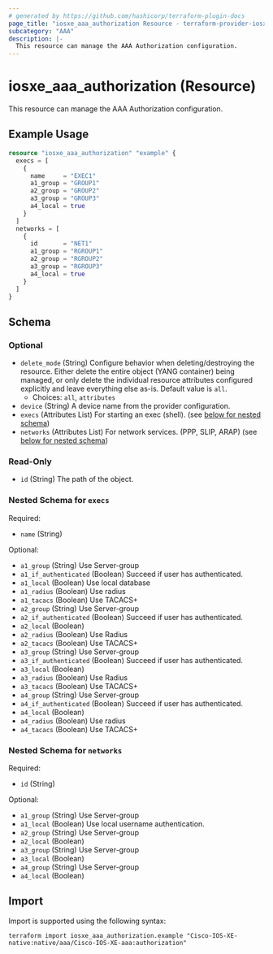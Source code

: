 ```yaml
---
# generated by https://github.com/hashicorp/terraform-plugin-docs
page_title: "iosxe_aaa_authorization Resource - terraform-provider-iosxe"
subcategory: "AAA"
description: |-
  This resource can manage the AAA Authorization configuration.
---
```


# iosxe_aaa_authorization (Resource)

This resource can manage the AAA Authorization configuration.

## Example Usage

```terraform
resource "iosxe_aaa_authorization" "example" {
  execs = [
    {
      name     = "EXEC1"
      a1_group = "GROUP1"
      a2_group = "GROUP2"
      a3_group = "GROUP3"
      a4_local = true
    }
  ]
  networks = [
    {
      id       = "NET1"
      a1_group = "RGROUP1"
      a2_group = "RGROUP2"
      a3_group = "RGROUP3"
      a4_local = true
    }
  ]
}
```

<!-- schema generated by tfplugindocs -->
## Schema

### Optional

- `delete_mode` (String) Configure behavior when deleting/destroying the resource. Either delete the entire object (YANG container) being managed, or only delete the individual resource attributes configured explicitly and leave everything else as-is. Default value is `all`.
  - Choices: `all`, `attributes`
- `device` (String) A device name from the provider configuration.
- `execs` (Attributes List) For starting an exec (shell). (see [below for nested schema](#nestedatt--execs))
- `networks` (Attributes List) For network services. (PPP, SLIP, ARAP) (see [below for nested schema](#nestedatt--networks))

### Read-Only

- `id` (String) The path of the object.

<a id="nestedatt--execs"></a>
### Nested Schema for `execs`

Required:

- `name` (String)

Optional:

- `a1_group` (String) Use Server-group
- `a1_if_authenticated` (Boolean) Succeed if user has authenticated.
- `a1_local` (Boolean) Use local database
- `a1_radius` (Boolean) Use radius
- `a1_tacacs` (Boolean) Use TACACS+
- `a2_group` (String) Use Server-group
- `a2_if_authenticated` (Boolean) Succeed if user has authenticated.
- `a2_local` (Boolean)
- `a2_radius` (Boolean) Use Radius
- `a2_tacacs` (Boolean) Use TACACS+
- `a3_group` (String) Use Server-group
- `a3_if_authenticated` (Boolean) Succeed if user has authenticated.
- `a3_local` (Boolean)
- `a3_radius` (Boolean) Use Radius
- `a3_tacacs` (Boolean) Use TACACS+
- `a4_group` (String) Use Server-group
- `a4_if_authenticated` (Boolean) Succeed if user has authenticated.
- `a4_local` (Boolean)
- `a4_radius` (Boolean) Use radius
- `a4_tacacs` (Boolean) Use TACACS+


<a id="nestedatt--networks"></a>
### Nested Schema for `networks`

Required:

- `id` (String)

Optional:

- `a1_group` (String) Use Server-group
- `a1_local` (Boolean) Use local username authentication.
- `a2_group` (String) Use Server-group
- `a2_local` (Boolean)
- `a3_group` (String) Use Server-group
- `a3_local` (Boolean)
- `a4_group` (String) Use Server-group
- `a4_local` (Boolean)

## Import

Import is supported using the following syntax:

```shell
terraform import iosxe_aaa_authorization.example "Cisco-IOS-XE-native:native/aaa/Cisco-IOS-XE-aaa:authorization"
```
